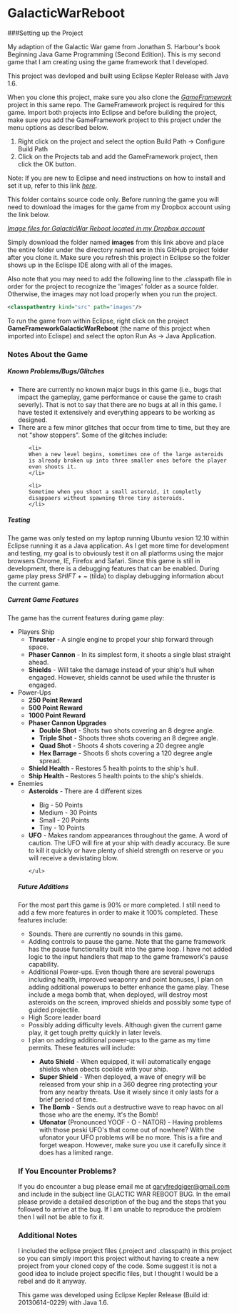 GalacticWarReboot
=================

###Setting up the Project

My adaption of the Galactic War game from Jonathan S. Harbour's book Beginning Java Game Programming (Second Edition). This is my second game that I am creating using the game framework that I developed.

This project was devloped and built using Eclipse Kepler Release with Java 1.6.

When you clone this project, make sure you also clone the *[GameFramework](https://github.com/garyfredgiger/GameFramework.git)* project in this same repo. The GameFramework project is required for this game. Import both projects into Eclipse and before building the project, make sure you add the GameFramework project to this project under the menu options as described below.

<ol>
<li>Right click on the project and select the option Build Path -> Configure Build Path</li>
<li>Click on the Projects tab and add the GameFramework project, then click the OK button.</li>
</ol>

Note: If you are new to Eclipse and need instructions on how to install and set it up, refer to this link *[here](http://wiki.eclipse.org/Eclipse/Installation)*.

This folder contains source code only. Before running the game you will need to download the images for the game from my Dropbox account using the link below.

*[Image files for GalacticWar Reboot located in my Dropbox account](https://www.dropbox.com/sh/z3xzd2oqxmmk2nb/kBFzpMPkYg/GalacticWarReboot)*

Simply download the folder named **images** from this link above and place the entire folder under the directory named **src** in this GitHub project folder after you clone it. Make sure you refresh this project in Eclipse so the folder shows up in the Eclispe IDE along with all of the images.

Also note that you may need to add the following line to the .classpath file in order for the project to recognize the 'images' folder as a source folder. Otherwise, the images may not load properly when you run the project.

```xml
<classpathentry kind="src" path="images"/>
```

To run the game from within Eclipse, right click on the project **GameFrameworkGalacticWarReboot** (the name of this project when imported into Eclispe) and select the opton Run As -> Java Application.

### Notes About the Game

##### Known Problems/Bugs/Glitches

<ul>

<li>
There are currently no known major bugs in this game (i.e., bugs that impact the gameplay, game performance or cause the game to crash severly). That is not to say that there are no bugs at all in this game. I have tested it extensively and everything appears to be working as designed.
</li>

<li>
There are a few minor glitches that occur from time to time, but they are not "show stoppers". Some of the glitches include:
  <ul>

    <li>
    When a new level begins, sometimes one of the large asteroids is already broken up into three smaller ones before the player even shoots it.
    </li>

    <li>
    Sometime when you shoot a small asteroid, it completly disappaers without spawning three tiny asteroids.
    </li>

  </ul>
  
</li>
</ul>

##### Testing

The game was only tested on my laptop running Ubuntu vesion 12.10 within Eclipse running it as a Java application. As I get more time for development and testing, my goal is to obviously test it on all platforms using the major browsers Chrome, IE, Firefox and Safari. Since this game is still in development, there is a debugging features that can be enabled. During game play press *SHIFT* + *~* (tilda) to display debugging information about the current game.

##### Current Game Features

The game has the current features during game play:

<ul>

  <li>
    Players Ship
    <ul>
      <li><b>Thruster</b> - A single engine to propel your ship forward through space.</li>
      <li><b>Phaser Cannon</b> - In its simplest form, it shoots a single blast straight ahead.</li>
      <li><b>Shields</b> - Will take the damage instead of your ship's hull when engaged. However, shields cannot be used while the thruster is engaged.</li>
    </ul>
  </li>
  
  <li>
    Power-Ups
    <ul>
      <li><b>250 Point Reward</b></li>
      <li><b>500 Point Reward</b></li>
      <li><b>1000 Point Reward</b></li>
      <li>
        <b>Phaser Cannon Upgrades</b>
        <ul>
          <li><b>Double Shot</b> - Shots two shots covering an 8 degree angle.</li>
          <li><b>Triple Shot</b> - Shoots three shots covering an 8 degree angle. </li>
          <li><b>Quad Shot</b> - Shoots 4 shots covering a 20 degree angle</li>
          <li><b>Hex Barrage</b> - Shoots 6 shots covering a 120 degree angle spread.</li>
        </ul>
      </li>
      <li><b>Shield Health</b> - Restores 5 health points to the ship's hull.</li>
      <li><b>Ship Health</b> - Restores 5 health points to the ship's shields.</li>
    </ul>
  </li>

  <li>
    Enemies
    <ul>
      <li><b>Asteroids</b> - There are 4 different sizes</li>
        <ul>
          <li>Big - 50 Points</li>
          <li>Medium - 30 Points</li>
          <li>Small - 20 Points</li>
          <li>Tiny - 10 Points</li>
        </ul>
      <li><b>UFO</b> - Makes random appearances throughout the game. A word of caution. The UFO will fire at your ship with deadly accuracy. Be sure to kill it quickly or have plenty of shield strength on reserve or you will receive a devistating blow.</li>

    </ul>
  </li>
</ul>


##### Future Additions

For the most part this game is 90% or more completed. I still need to add a few more features in order to make it 100% completed. These features include:

<ul>
  <li>Sounds. There are currently no sounds in this game.</li>

  <li>Adding controls to pause the game. Note that the game framework has the pause functionality built into the game loop. I have not added logic to the input handlers that map to the game framework's pause capability.</li>
  
  <li>Additional Power-ups. Even though there are several powerups including health, improved weaponry and point bonuses, I plan on adding additional powerups to better enhance the game play. These include a mega bomb that, when deployed, will destroy most asteroids on the screen, improved shields and possibly some type of guided projectile.</li>
  
  <li>High Score leader board</li>
  
  <li>Possibly adding difficulty levels. Although given the current game play, it get tough pretty quickly in later levels.</li>

  <li>I plan on adding additional power-ups to the game as my time permits. These features will include:</li>
  <ul>
    <li><b>Auto Shield</b>  - When equipped, it will automatically engage shields when obects coolide with your ship.</li>
    <li><b>Super Shield</b>  - When deployed, a wave of enegry will be released from your ship in a 360 degree ring protecting your from any nearby threats. Use it wisely since it only lasts for a brief period of time.</li>
    <li><b>The Bomb</b>  - Sends out a destructive wave to reap havoc on all those who are the enemy. It's the Bomb!</li>
    <li><b>Ufonator</b> (Pronounced YOOF - O - NATOR) - Having problems with those peski UFO's that come out of nowhere? With the ufonator your UFO problems will be no more. This is a fire and forget weapon. However, make sure you use it carefully since it does has a limited range.</li>
  </ul>
</ul>

### If You Encounter Problems?

If you do encounter a bug please email me at garyfredgiger@gmail.com and include in the subject line GLACTIC WAR REBOOT BUG. In the email please provide a detailed description of the bug and the steps that you followed to arrive at the bug. If I am unable to reproduce the problem then I will not be able to fix it.

### Additional Notes

I included the eclipse project files (.project and .classpath) in this project so you can simply import this project without having to create a new project from your cloned copy of the code. Some suggest it is not a good idea to include project specific files, but I thought I would be a rebel and do it anyway.

This game was developed using Eclipse Kepler Release (Build id: 20130614-0229) with Java 1.6. 
